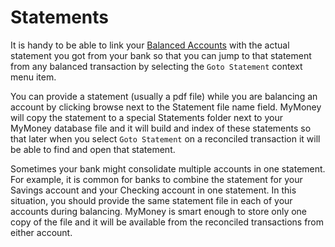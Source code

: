 # Statements

It is handy to be able to link your [Balanced Accounts](BalancingAccounts.md) with
the actual statement you got from your bank so that you can jump to that statement
from any balanced transaction by selecting the `Goto Statement` context menu item.

You can provide a statement (usually a pdf file) while you are balancing an account
by clicking browse next to the Statement file name field.  MyMoney will copy the statement
to a special Statements folder next to your MyMoney database file and it will build
and index of these statements so that later when you select `Goto Statement` on
a reconciled transaction it will be able to find and open that statement.

Sometimes your bank might consolidate multiple accounts in one statement.  For
example, it is common for banks to combine the statement for your Savings account
and your Checking account in one statement.  In this situation, you should provide
the same statement file in each of your accounts during balancing.  MyMoney is smart enough to
store only one copy of the file and it will be available from the reconciled
transactions from either account.